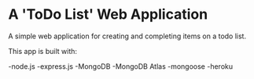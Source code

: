# A 'ToDo List' Web Application

A simple web application for creating and completing items on a todo list.

This app is built with:

-node.js
-express.js
-MongoDB
-MongoDB Atlas
-mongoose
-heroku
